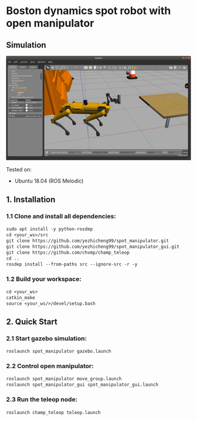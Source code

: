 
# Boston dynamics spot robot with open manipulator

## Simulation
<img src="https://github.com/yezhicheng99/spot_manipulator/blob/master/readme/env.png" width="900">


Tested on:
- Ubuntu 18.04 (ROS Melodic)

## 1. Installation

### 1.1 Clone and install all dependencies:

    sudo apt install -y python-rosdep
    cd <your_ws>/src
    git clone https://github.com/yezhicheng99/spot_manipulator.git
    git clone https://github.com/yezhicheng99/spot_manipulator_gui.git
    git clone https://github.com/chvmp/champ_teleop
    cd ..
    rosdep install --from-paths src --ignore-src -r -y

### 1.2 Build your workspace:

    cd <your_ws>
    catkin_make
    source <your_ws/>/devel/setup.bash

## 2. Quick Start

### 2.1 Start gazebo simulation:
    roslaunch spot_manipulator gazebo.launch

### 2.2 Control open manipulator:
    roslaunch spot_manipulator move_group.launch
    roslaunch spot_manipulator_gui spot_manipulator_gui.launch

### 2.3 Run the teleop node:
    roslaunch champ_teleop teleop.launch